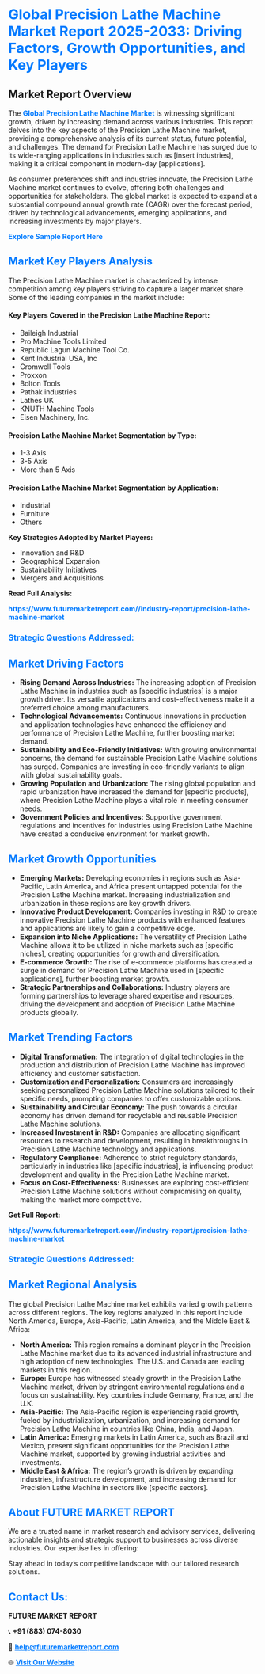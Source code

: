 <h1 style="color: #007BFF;">Global Precision Lathe Machine Market Report 2025-2033: Driving Factors, Growth Opportunities, and Key Players</h1>

<section id="overview">
<h2>Market Report Overview</h2>
<p>The <a href="https://www.futuremarketreport.com//industry-report/precision-lathe-machine-market" style="color: #007BFF; text-decoration: none;"><strong>Global Precision Lathe Machine Market</strong></a> is witnessing significant growth, driven by increasing demand across various industries. This report delves into the key aspects of the Precision Lathe Machine market, providing a comprehensive analysis of its current status, future potential, and challenges. The demand for Precision Lathe Machine has surged due to its wide-ranging applications in industries such as [insert industries], making it a critical component in modern-day [applications].</p>
<p>As consumer preferences shift and industries innovate, the Precision Lathe Machine market continues to evolve, offering both challenges and opportunities for stakeholders. The global market is expected to expand at a substantial compound annual growth rate (CAGR) over the forecast period, driven by technological advancements, emerging applications, and increasing investments by major players.</p>
</section>

<section id="overview">
<p><a href="https://www.futuremarketreport.com//request-sample/reportId=55941" style="color: #007BFF; text-decoration: none;"><strong>Explore Sample Report Here</strong></a></p>
</section>

<section id="key-players">
<h2 style="color: #007BFF;">Market Key Players Analysis</h2>
<p>The Precision Lathe Machine market is characterized by intense competition among key players striving to capture a larger market share. Some of the leading companies in the market include:</p>
<h4>Key Players Covered in the Precision Lathe Machine Report:</h4>
<ul><li>Baileigh Industrial</li><li>Pro Machine Tools Limited</li><li>Republic Lagun Machine Tool Co.</li><li>Kent Industrial USA, Inc</li><li>Cromwell Tools</li><li>Proxxon</li><li>Bolton Tools</li><li>Pathak industries</li><li>Lathes UK</li><li>KNUTH Machine Tools</li><li>Eisen Machinery, Inc.</li></ul>
<h4>Precision Lathe Machine Market Segmentation by Type:</h4>
<ul><li>1-3 Axis</li><li>3-5 Axis</li><li>More than 5 Axis</li></ul>

<h4>Precision Lathe Machine Market Segmentation by Application:</h4>
<ul><li>Industrial</li><li>Furniture</li><li>Others</li></ul>
<p><strong>Key Strategies Adopted by Market Players:</strong></p>
<ul>
<li>Innovation and R&D</li>
<li>Geographical Expansion</li>
<li>Sustainability Initiatives</li>
<li>Mergers and Acquisitions</li>
</ul>
</section>

<section>
<p><strong>Read Full Analysis: </strong></p><a href="https://www.futuremarketreport.com//industry-report/precision-lathe-machine-market" style="color: #007BFF; text-decoration: none;"><strong>https://www.futuremarketreport.com//industry-report/precision-lathe-machine-market</strong></a>
<h3 style="color: #007BFF;">Strategic Questions Addressed:</h3>
</section>

<section id="driving-factors">
<h2 style="color: #007BFF;">Market Driving Factors</h2>
<ul>
<li><strong>Rising Demand Across Industries:</strong> The increasing adoption of Precision Lathe Machine in industries such as [specific industries] is a major growth driver. Its versatile applications and cost-effectiveness make it a preferred choice among manufacturers.</li>
<li><strong>Technological Advancements:</strong> Continuous innovations in production and application technologies have enhanced the efficiency and performance of Precision Lathe Machine, further boosting market demand.</li>
<li><strong>Sustainability and Eco-Friendly Initiatives:</strong> With growing environmental concerns, the demand for sustainable Precision Lathe Machine solutions has surged. Companies are investing in eco-friendly variants to align with global sustainability goals.</li>
<li><strong>Growing Population and Urbanization:</strong> The rising global population and rapid urbanization have increased the demand for [specific products], where Precision Lathe Machine plays a vital role in meeting consumer needs.</li>
<li><strong>Government Policies and Incentives:</strong> Supportive government regulations and incentives for industries using Precision Lathe Machine have created a conducive environment for market growth.</li>
</ul>
</section>

<section id="growth-opportunities">
<h2 style="color: #007BFF;">Market Growth Opportunities</h2>
<ul>
<li><strong>Emerging Markets:</strong> Developing economies in regions such as Asia-Pacific, Latin America, and Africa present untapped potential for the Precision Lathe Machine market. Increasing industrialization and urbanization in these regions are key growth drivers.</li>
<li><strong>Innovative Product Development:</strong> Companies investing in R&D to create innovative Precision Lathe Machine products with enhanced features and applications are likely to gain a competitive edge.</li>
<li><strong>Expansion into Niche Applications:</strong> The versatility of Precision Lathe Machine allows it to be utilized in niche markets such as [specific niches], creating opportunities for growth and diversification.</li>
<li><strong>E-commerce Growth:</strong> The rise of e-commerce platforms has created a surge in demand for Precision Lathe Machine used in [specific applications], further boosting market growth.</li>
<li><strong>Strategic Partnerships and Collaborations:</strong> Industry players are forming partnerships to leverage shared expertise and resources, driving the development and adoption of Precision Lathe Machine products globally.</li>
</ul>
</section>

<section id="trending-factors">
<h2 style="color: #007BFF;">Market Trending Factors</h2>
<ul>
<li><strong>Digital Transformation:</strong> The integration of digital technologies in the production and distribution of Precision Lathe Machine has improved efficiency and customer satisfaction.</li>
<li><strong>Customization and Personalization:</strong> Consumers are increasingly seeking personalized Precision Lathe Machine solutions tailored to their specific needs, prompting companies to offer customizable options.</li>
<li><strong>Sustainability and Circular Economy:</strong> The push towards a circular economy has driven demand for recyclable and reusable Precision Lathe Machine solutions.</li>
<li><strong>Increased Investment in R&D:</strong> Companies are allocating significant resources to research and development, resulting in breakthroughs in Precision Lathe Machine technology and applications.</li>
<li><strong>Regulatory Compliance:</strong> Adherence to strict regulatory standards, particularly in industries like [specific industries], is influencing product development and quality in the Precision Lathe Machine market.</li>
<li><strong>Focus on Cost-Effectiveness:</strong> Businesses are exploring cost-efficient Precision Lathe Machine solutions without compromising on quality, making the market more competitive.</li>
</ul>
</section>

<section>
<p><strong>Get Full Report: </strong></p><a href="https://www.futuremarketreport.com//industry-report/precision-lathe-machine-market" style="color: #007BFF; text-decoration: none;"><strong>https://www.futuremarketreport.com//industry-report/precision-lathe-machine-market</strong></a>
<h3 style="color: #007BFF;">Strategic Questions Addressed:</h3>
</section>


<section id="regional-analysis">
<h2 style="color: #007BFF;">Market Regional Analysis</h2>
<p>The global Precision Lathe Machine market exhibits varied growth patterns across different regions. The key regions analyzed in this report include North America, Europe, Asia-Pacific, Latin America, and the Middle East & Africa:</p>
<ul>
<li><strong>North America:</strong> This region remains a dominant player in the Precision Lathe Machine market due to its advanced industrial infrastructure and high adoption of new technologies. The U.S. and Canada are leading markets in this region.</li>
<li><strong>Europe:</strong> Europe has witnessed steady growth in the Precision Lathe Machine market, driven by stringent environmental regulations and a focus on sustainability. Key countries include Germany, France, and the U.K.</li>
<li><strong>Asia-Pacific:</strong> The Asia-Pacific region is experiencing rapid growth, fueled by industrialization, urbanization, and increasing demand for Precision Lathe Machine in countries like China, India, and Japan.</li>
<li><strong>Latin America:</strong> Emerging markets in Latin America, such as Brazil and Mexico, present significant opportunities for the Precision Lathe Machine market, supported by growing industrial activities and investments.</li>
<li><strong>Middle East & Africa:</strong> The region’s growth is driven by expanding industries, infrastructure development, and increasing demand for Precision Lathe Machine in sectors like [specific sectors].</li>
</ul>
</section>

<footer>
<h2 style="color: #007BFF;">About FUTURE MARKET REPORT</h2>
<p>We are a trusted name in market research and advisory services, delivering actionable insights and strategic support to businesses across diverse industries. Our expertise lies in offering:</p>

<p>Stay ahead in today’s competitive landscape with our tailored research solutions.</p>

<h2 style="color: #007BFF;">Contact Us:</h2>
<p><strong>FUTURE MARKET REPORT</strong></p>
<p>📞 <strong>+91 (883) 074-8030</strong></p>
<p>📧 <strong><a href="mailto:help@futuremarketreport.com" style="color: #007BFF;">help@futuremarketreport.com</a></strong></p>
<p>🌐 <strong><a href="https://www.futuremarketreport.com/" style="color: #007BFF;">Visit Our Website</a></strong></p>
</footer>